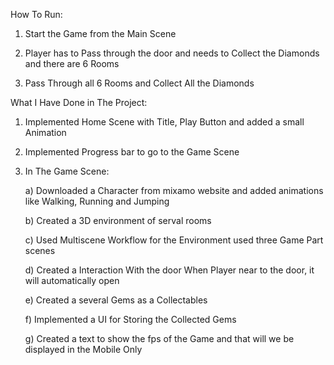 How To Run:


   1) Start the Game from the Main Scene 

  2) Player has to Pass through the door and needs to Collect the Diamonds and there are 6 Rooms 

  3) Pass Through all 6 Rooms and Collect All the Diamonds



What I Have Done in The Project:


1. Implemented Home Scene with Title, Play Button and added a small Animation 

2. Implemented Progress bar to go to the Game Scene 

3. In The Game Scene:

   a) Downloaded a Character from mixamo website and added animations like 
         Walking, Running and Jumping 

   b)   Created a 3D environment of serval rooms  

   c) Used Multiscene Workflow for the Environment used three Game Part scenes 

   d) Created a Interaction With the door When Player near to the door, it will automatically open

   e) Created a several Gems as a Collectables

   f) Implemented a UI for Storing the Collected Gems

   g) Created a text to show the fps of the Game and that will we be displayed in the Mobile Only 
